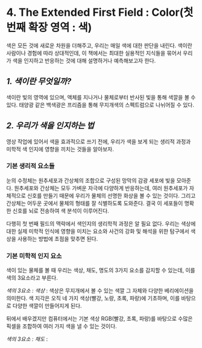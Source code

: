 # 4. The Extended First Field : Color(첫 번째 확장 영역 : 색)
색은 모든 것에 새로운 차원을 더해주고, 우리는 매일 색에 대한 판단을 내린다. 색이란 사람이나 경험에 따라 상대적인데, 이 책에서는 최대한
실용적인 지식들을 묶어서 우리가 색을 인지하고 반응하는 것에 대해 설명하거나 예측해보고자 한다.

## _1. 색이란 무엇일까?_
색이란 빛의 영역에 있으며, 액체를 지나거나 물체로부터 반사된 빛을 통해 색깔을 볼 수 있다. 태양광 같은 백색광은 프리즘을 통해
무지개색의 스펙트럼으로 나뉘어질 수 있다.

## _2. 우리가 색을 인지하는 법_
영상 작업에 있어서 색을 효과적으로 쓰기 전에, 우리가 색을 보게 되는 생리적 과정과 미학적 색 인지에 영향을 끼치는 것들을 알아보자.

### 기본 생리적 요소들
눈의 수정체는 원추세포과 간상체의 조합으로 구성된 망막의 감광 세포에 빛을 모아준다. 원추세포와 간상체는 모두 가벼운 자극에 다양하게 반응하는데, 여러 원추세포가 자체적으로 신호를 만들기 때문에 우리가 물체의 선명한 화상을 볼 수 있는 것이다. 그리고 간상체는 어두운 곳에서 물체의 형태를 잘 식별하도록 도와준다. 결국 이 세포들이 명확한 신호를 뇌로 전송하여 색 분석이 이루어진다.

다행히 첫 번째 필드의 맥락에서 색인지의 생리학적 과정은 알 필요 없다. 우리는 색상에 대한 실제 미학적 인식에 영향을 미치는 요소와 사건의 강화 및 해석을 위한 탐구에서 색상을 사용하는 방법에 초점을 맞추면 된다.

### 기본 미학적 인지 요소
색이 있는 물체를 볼 때 우리는 색상, 채도, 명도의 3가지 요소를 감지할 수 있는데, 이를 색의 3요소라고 부른다.

_색의 3요소 : 색상_ : 색상은 무지개에서 볼 수 있는 색깔 그 자체와 다양한 베리에이션을 의미한다. 색 지각은 오직 네 가지 색상(빨강, 노랑, 초록, 파랑)에  기초하며, 이를 바탕으로 다양한 색깔이 만들어지게 된다. 

뒤에서 배우겠지만 컴퓨터에서는 기본 색상 RGB(빨강, 초록, 파랑)를 바탕으로 수많은 픽셀을 조합하여 여러 가지 색을 낼 수 있는 것이다. 

_색의 3요소 : 채도_ : 
